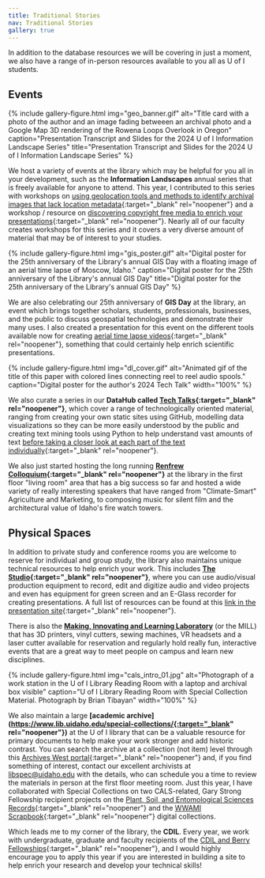```yaml
---
title: Traditional Stories
nav: Traditional Stories
gallery: true
---
```


In addition to the database resources we will be covering in just a moment, we also have a range of in-person resources available to you all as U of I students.

## Events

{% include gallery-figure.html img="geo_banner.gif" alt="Title card with a photo of the author and an image fading betweeen an archival photo and a Google Map 3D rendering of the Rowena Loops Overlook in Oregon" caption="Presentation Transcript and Slides for the 2024 U of I Information Landscape Series" title="Presentation Transcript and Slides for the 2024 U of I Information Landscape Series" %}

We host a variety of events at the library which may be helpful for you all in your development, such as the **Information Landscapes** annual series that is freely available for anyone to attend. This year, I contributed to this series with workshops on [using geolocation tools and methods to identify archival images that lack location metadata](https://aweymo-ui.github.io/geolocation/){:target="_blank" rel="noopener"} and a workshop / resource on [discovering copyright free media to enrich your presentations](https://aweymo-ui.github.io/source_cr_free/){:target="_blank" rel="noopener"}. Nearly all of our faculty creates workshops for this series and it covers a very diverse amount of material that may be of interest to your studies. 

{% include gallery-figure.html img="gis_poster.gif" alt="Digital poster for the 25th anniversary of the Library's annual GIS Day with a floating image of an aerial time lapse of Moscow, Idaho." caption="Digital poster for the 25th anniversary of the Library's annual GIS Day" title="Digital poster for the 25th anniversary of the Library's annual GIS Day" %}

We are also celebrating our 25th anniversary of **GIS Day** at the library, an event which brings together scholars, students, professionals, businesses, and the public to discuss geospatial technologies and demonstrate their many uses. I also created a presentation for this event on the different tools available now for creating [aerial time lapse videos](https://aweymo-ui.github.io/aerial_timelapse/){:target="_blank" rel="noopener"}, something that could certainly help enrich scientific presentations.

{% include gallery-figure.html img="dl_cover.gif" alt="Animated gif of the title of this paper with colored lines connecting reel to reel audio spools." caption="Digital poster for the author's 2024 Tech Talk" width="100%" %}

We also curate a series in our **DataHub called [Tech Talks](https://www.youtube.com/playlist?list=PL3MdArvT5LVdxYSxDvWRuVDQqYmiLz_Qv){:target="_blank" rel="noopener"}**, which cover a range of technologically oriented material, ranging from creating your own static sites using GitHub, modelling data visualizations so they can be more easily understood by the public and creating text mining tools using Python to help understand vast amounts of text [before taking a closer look at each part of the text individually](https://aweymo-ui.github.io/distant_tech_talk/){:target="_blank" rel="noopener"}.

We also just started hosting the long running **[Renfrew Colloquium](https://www.uidaho.edu/class/mric){:target="_blank" rel="noopener"}** at the library in the first floor "living room" area that has a big success so far and hosted a wide variety of really interesting speakers that have ranged from "Climate-Smart" Agriculture and Marketing, to composing music for silent film and the architectural value of Idaho's fire watch towers.

## Physical Spaces

In addition to private study and conference rooms you are welcome to reserve for individual and group study, the library also maintains unique technical resources to help enrich your work. This includes **[The Studio](https://www.lib.uidaho.edu/studio/){:target="_blank" rel="noopener"}**, where you can use audio/visual production equipment to record, edit and digitize audio and video projects and even has equipment for green screen and an E-Glass recorder for creating presentations. A full list of resources can be found at this [link in the presentation site](https://vandalsuidaho-my.sharepoint.com/:w:/g/personal/hanwendong_uidaho_edu/EZe6R_SuDnZCm2xK7vepWwsBbKSxVMyrv34ANJF66OFxSw?e=VHFEqq){:target="_blank" rel="noopener"}. 

There is also the **[Making, Innovating and Learning Laboratory](https://www.lib.uidaho.edu/mill/)** (or the MILL) that has 3D printers, vinyl cutters, sewing machines, VR headsets and a laser cutter available for reservation and regularly hold really fun, interactive events that are a great way to meet people on campus and learn new disciplines. 

{% include gallery-figure.html img="cals_intro_01.jpg" alt="Photograph of a work station in the U of I Library Reading Room with a laptop and archival box visible" caption="U of I Library Reading Room with Special Collection Material. Photograph by Brian Tibayan" width="100%" %}

We also maintain a large **[academic archive](https://www.lib.uidaho.edu/special-collections/{:target="_blank" rel="noopener"})** at the U of I library that can be a valuable resource for primary documents to help make your work stronger and add historic contrast. You can search the archive at a collection (not item) level through this [Archives West portal](https://archiveswest.orbiscascade.org/search.php?r=idu&q=){:target="_blank" rel="noopener"} and, if you find something of interest, contact our excellent archivists at libspec@uidaho.edu with the details, who can schedule you a time to review the materials in person at the first floor meeting room. Just this year, I have collaborated with Special Collections on two CALS-related, Gary Strong Fellowship recipient projects on the [Plant, Soil, and Entomological Sciences Records](https://www.lib.uidaho.edu/digital/pses/){:target="_blank" rel="noopener"} and the [WWAMI Scrapbook](https://www.lib.uidaho.edu/digital/wwami/){:target="_blank" rel="noopener"} digital collections.  

Which leads me to my corner of the library, the **CDIL**. Every year, we work with undergraduate, graduate and faculty recipients of the [CDIL and Berry Fellowships](https://cdil.lib.uidaho.edu/fellowships/){:target="_blank" rel="noopener"}, and I would highly encourage you to apply this year if you are interested in building a site to help enrich your research and develop your technical skills!